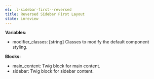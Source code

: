 ```yaml
---
el: .l-sidebar-first--reversed
title: Reversed Sidebar First Layout
state: inreview
---
```


__Variables:__
* modifier_classes: [string] Classes to modify the default component styling.

__Blocks:__
* main_content: Twig block for main content.
* sidebar: Twig block for sidebar content.
